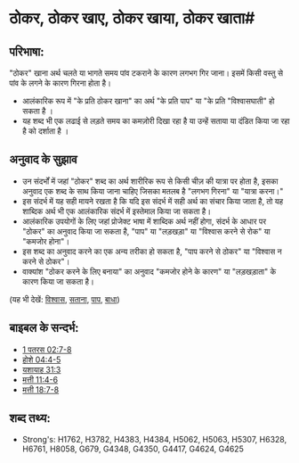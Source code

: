# ठोकर, ठोकर खाए,  ठोकर खाया,  ठोकर खाता#

## परिभाषा: ##

"ठोकर" खाना अर्थ चलते या भागते समय पांव टकराने के कारण लगभग गिर जाना। इसमें किसी वस्तु से पांव के लगने के कारण गिरना होता है।

* आलंकारिक रूप में "के प्रति ठोकर खाना" का अर्थ  "के प्रति पाप" या "के प्रति "विश्वासघाती" हो सकता है ।
* यह शब्द भी एक लढाई से लड़ते समय का कमज़ोरी दिखा रहा है या उन्हें सताया या दंडित किया जा रहा है को दर्शाता है ।

## अनुवाद के सुझाव ##

* उन संदर्भों में जहां "ठोकर" शब्द का अर्थ शारीरिक रूप से किसी चीज़ की यात्रा पर होता है, इसका अनुवाद एक शब्द के साथ किया जाना चाहिए जिसका मतलब है "लगभग गिरना" या "यात्रा करना।"
* इस संदर्भ में यह सही मायने रखता है कि यदि इस संदर्भ में सही अर्थ का संचार किया जाता है, तो यह शाब्दिक अर्थ भी एक आलंकारिक संदर्भ में इस्तेमाल किया जा सकता है।
* आलंकारिक उपयोगों के लिए जहां प्रोजेक्ट भाषा में शाब्दिक अर्थ नहीं होगा, संदर्भ के आधार पर "ठोकर" का अनुवाद किया जा सकता है, "पाप" या "लड़खड़ा" या "विश्वास करने से रोक" या "कमजोर होना"।
* इस शब्द का अनुवाद करने का एक अन्य तरीका हो सकता है, "पाप करने से ठोकर" या "विश्वास न करने से ठोकर"।
* वाक्यांश "ठोकर करने के लिए बनाया" का अनुवाद "कमजोर होने के कारण" या "लड़खड़ाता" के कारण किया जा सकता है।

(यह भी देखें: [विश्वास](../kt/believe.md), [सताना](../other/persecute.md), [पाप](../kt/sin.md), [बाधा](../other/stumblingblock.md))

## बाइबल के सन्दर्भ: ##

* [1 पतरस 02:7-8](rc://en/tn/help/1pe/02/07)
* [होशे 04:4-5](rc://en/tn/help/hos/04/04)
* [यशायाह 31:3](rc://en/tn/help/isa/31/03)
* [मत्ती 11:4-6](rc://en/tn/help/mat/11/04)
* [मत्ती 18:7-8](rc://en/tn/help/mat/18/07)

## शब्द तथ्य: ##

* Strong's: H1762, H3782, H4383, H4384, H5062, H5063, H5307, H6328, H6761, H8058, G679, G4348, G4350, G4417, G4624, G4625
